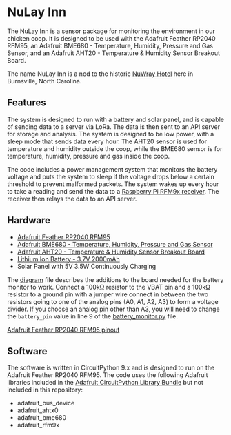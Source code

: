 # NuLay Inn

The NuLay Inn is a sensor package for monitoring the environment in our chicken coop. It is designed to be used with 
the Adafruit Feather RP2040 RFM95, an Adafruit BME680 - Temperature, Humidity, Pressure and Gas Sensor, and an Adafruit 
AHT20 - Temperature & Humidity Sensor Breakout Board.

The name NuLay Inn is a nod to the historic [NuWray Hotel](https://www.nuwray.com/) here in Burnsville, North Carolina.

## Features

The system is designed to run with a battery and solar panel, and is capable of sending data to a server via LoRa. 
The data is then sent to an API server for storage and analysis. The system is designed to be low power, with a sleep 
mode that sends data every hour. The AHT20 sensor is used for temperature and humidity outside the coop, while the 
BME680 sensor is for temperature, humidity, pressure and gas inside the coop.

The code includes a power management system that monitors the battery voltage and puts the system to sleep if the 
voltage drops below a certain threshold to prevent malformed packets. The system wakes up every hour to take a reading 
and send the data to a [Raspberry Pi RFM9x receiver](https://github.com/Tom-Camp/rfm_receiver). The receiver then relays 
the data to an API server.

## Hardware

- [Adafruit Feather RP2040 RFM95](https://www.adafruit.com/product/5714)
- [Adafruit BME680 - Temperature, Humidity, Pressure and Gas Sensor](https://www.adafruit.com/product/3660)
- [Adafruit AHT20 - Temperature & Humidity Sensor Breakout Board](https://www.adafruit.com/product/4566)
- [Lithium Ion Battery - 3.7V 2000mAh](https://www.digikey.com/en/products/detail/adafruit-industries-llc/2011/6612469?so=89389693&content=productdetail_US&mkt_tok=MDI4LVNYSy01MDcAAAGWajcL_5vQOjPWD-eAVw-kvba4MqUPiOxf-pwP6LgDc1mBYv5LtwWUqilrqSwNAF13SQ-5bRaKJfkmGwpMcVgywjLbSSO0idYhVo5vVjcd)
- Solar Panel with 5V 3.5W Continuously Charging

The [diagram](diagram) file describes the additions to the board needed for the battery monitor to work. Connect a 100kΩ 
resistor to the VBAT pin and a 100kΩ resistor to a ground pin with a jumper wire connect in between the two resistors 
going to one of the analog pins (A0, A1, A2, A3) to form a voltage divider. If you choose an analog pin other than A3, 
you will need to change the `battery_pin` value in line 9 of the [battery_monitor.py](lib/battery_monitor.py) file.

[Adafruit Feather RP2040 RFM95 pinout](https://cdn-learn.adafruit.com/assets/assets/000/120/283/original/adafruit_products_Adafruit_Feather_RP2040_RFM95_Pinout.png?1681763258)

## Software

The software is written in CircuitPython 9.x and is designed to run on the Adafruit Feather RP2040 RFM95. The code uses
the following Adafruit libraries included in the [Adafruit CircuitPython Library Bundle](https://docs.circuitpython.org/projects/bundle/en/latest/) 
but not included in this repository:

- adafruit_bus_device
- adafruit_ahtx0
- adafruit_bme680
- adafruit_rfm9x
